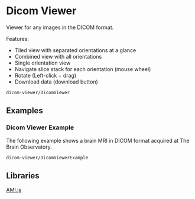 # Dicom Viewer

Viewer for any images in the DICOM format.

Features:
* Tiled view with separated orientations at a glance
* Combined view with all orientations 
* Single orientation view 
* Navigate slice stack for each orientation (mouse wheel)
* Rotate (Left-click + drag)
* Download data (download button)

```element
dicom-viewer/DicomViewer
```

## Examples

### Dicom Viewer Example

The following example shows a brain MRI in DICOM format acquired at The Brain Observatory.

```
dicom-viewer/DicomViewerExample
```

## Libraries

[AMI.js](https://www.npmjs.com/package/ami.js)
